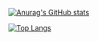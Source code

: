 [![Anurag's GitHub stats](https://github-readme-stats-alpha-opal-63.vercel.app/api?username=Kolyakot33&show_icons=true&theme=dark&count_private=true)](https://github.com/anuraghazra/github-readme-stats)

[![Top Langs](https://github-readme-stats-alpha-opal-63.vercel.app/api/top-langs/?username=Kolyakot33&theme=dark)](https://github.com/anuraghazra/github-readme-stats)
